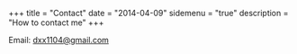 +++
title = "Contact"
date = "2014-04-09"
sidemenu = "true"
description = "How to contact me"
+++

Email: dxx1104@gmail.com
